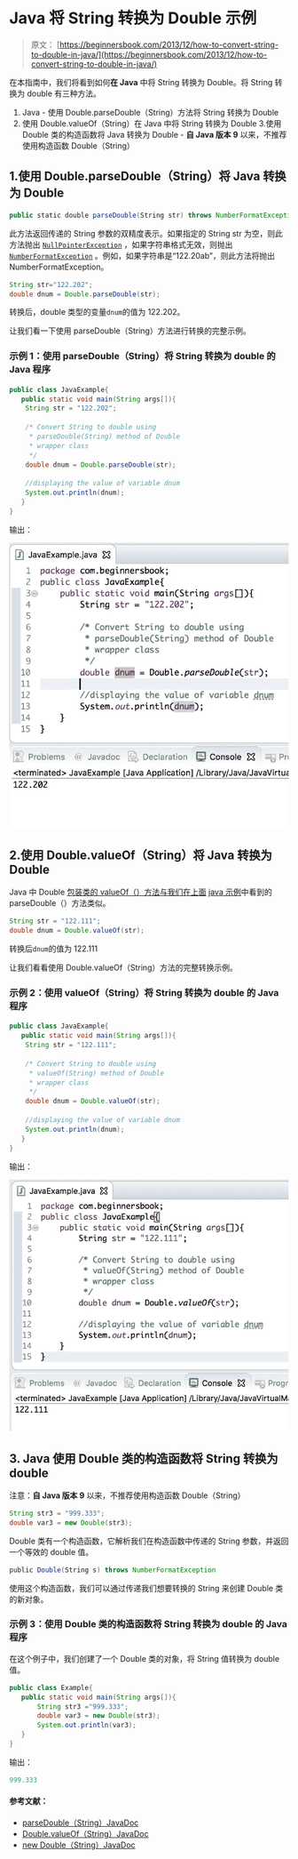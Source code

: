 # Java 将 String 转换为 Double 示例

> 原文： [https://beginnersbook.com/2013/12/how-to-convert-string-to-double-in-java/](https://beginnersbook.com/2013/12/how-to-convert-string-to-double-in-java/)

在本指南中，我们将看到如何**在 Java** 中将 String 转换为 Double。将 String 转换为 double 有三种方法。

1.  Java - 使用 Double.parseDouble（String）方法将 String 转换为 Double
2.  使用 Double.valueOf（String）在 Java 中将 String 转换为 Double 3.使用 Double 类的构造函数将 Java 转换为 Double - **自 Java 版本 9** 以来，不推荐使用构造函数 Double（String）

## 1.使用 Double.parseDouble（String）将 Java 转换为 Double

```java
public static double parseDouble(String str) throws NumberFormatException
```

此方法返回传递的 String 参数的双精度表示。如果指定的 String str 为空，则此方法抛出 [`NullPointerException`](https://docs.oracle.com/javase/7/docs/api/java/lang/NullPointerException.html) ，如果字符串格式无效，则抛出 [`NumberFormatException`](https://docs.oracle.com/javase/7/docs/api/java/lang/NumberFormatException.html) 。例如，如果字符串是“122.20ab”，则此方法将抛出 NumberFormatException。

```java
String str="122.202";
double dnum = Double.parseDouble(str);
```

转换后，double 类型的变量`dnum`的值为 122.202。

让我们看一下使用 parseDouble（String）方法进行转换的完整示例。

### 示例 1：使用 parseDouble（String）将 String 转换为 double 的 Java 程序

```java
public class JavaExample{
   public static void main(String args[]){
	String str = "122.202";

	/* Convert String to double using 
	 * parseDouble(String) method of Double
	 * wrapper class
	 */
	double dnum = Double.parseDouble(str);

	//displaying the value of variable dnum
	System.out.println(dnum);
   }
}

```

输出：

![Java Convert String to double using parseDouble()](img/0f4a4913d576dd4edf1cf02537a797cd.jpg)

## 2.使用 Double.valueOf（String）将 Java 转换为 Double

Java 中 Double [包装类的 valueOf（）方法与我们在上面](https://beginnersbook.com/2017/09/wrapper-class-in-java/) [java 示例](https://beginnersbook.com/2017/09/java-examples/)中看到的 parseDouble（）方法类似。

```java
String str = "122.111";
double dnum = Double.valueOf(str);
```

转换后`dnum`的值为 122.111

让我们看看使用 Double.valueOf（String）方法的完整转换示例。

### 示例 2：使用 valueOf（String）将 String 转换为 double 的 Java 程序

```java
public class JavaExample{
   public static void main(String args[]){
	String str = "122.111";

	/* Convert String to double using 
	 * valueOf(String) method of Double
	 * wrapper class
	 */
	double dnum = Double.valueOf(str);

	//displaying the value of variable dnum
	System.out.println(dnum);
   }
}

```

输出：

![Convert String to double in Java using valueOf()](img/25dac75011641e48feea9e8188531c78.jpg)

## 3\. Java 使用 Double 类的构造函数将 String 转换为 double

注意：**自 Java 版本 9** 以来，不推荐使用构造函数 Double（String）

```java
String str3 = "999.333";
double var3 = new Double(str3);
```

Double 类有一个构造函数，它解析我们在构造函数中传递的 String 参数，并返回一个等效的 double 值。

```java
public Double(String s) throws NumberFormatException
```

使用这个构造函数，我们可以通过传递我们想要转换的 String 来创建 Double 类的新对象。

### 示例 3：使用 Double 类的构造函数将 String 转换为 double 的 Java 程序

在这个例子中，我们创建了一个 Double 类的对象，将 String 值转换为 double 值。

```java
public class Example{
   public static void main(String args[]){
       String str3 ="999.333";
       double var3 = new Double(str3);
       System.out.println(var3);
   }
}

```

输出：

```java
999.333

```

#### 参考文献：

*   [parseDouble（String）JavaDoc](https://docs.oracle.com/javase/7/docs/api/java/lang/Double.html#parseDouble(java.lang.String))
*   [Double.valueOf（String）JavaDoc](https://docs.oracle.com/javase/7/docs/api/java/lang/Double.html#valueOf(java.lang.String))
*   [new Double（String）JavaDoc](https://docs.oracle.com/javase/7/docs/api/java/lang/Double.html#Double(java.lang.String))